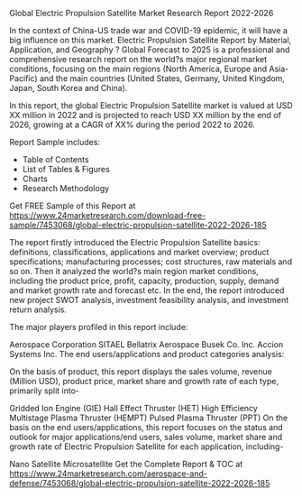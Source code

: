 Global Electric Propulsion Satellite Market Research Report 2022-2026

In the context of China-US trade war and COVID-19 epidemic, it will have a big influence on this market. Electric Propulsion Satellite Report by Material, Application, and Geography ? Global Forecast to 2025 is a professional and comprehensive research report on the world?s major regional market conditions, focusing on the main regions (North America, Europe and Asia-Pacific) and the main countries (United States, Germany, United Kingdom, Japan, South Korea and China).

In this report, the global Electric Propulsion Satellite market is valued at USD XX million in 2022 and is projected to reach USD XX million by the end of 2026, growing at a CAGR of XX% during the period 2022 to 2026.

Report Sample includes:
- Table of Contents
- List of Tables & Figures
- Charts
- Research Methodology

Get FREE Sample of this Report at https://www.24marketresearch.com/download-free-sample/7453068/global-electric-propulsion-satellite-2022-2026-185

The report firstly introduced the Electric Propulsion Satellite basics: definitions, classifications, applications and market overview; product specifications; manufacturing processes; cost structures, raw materials and so on. Then it analyzed the world?s main region market conditions, including the product price, profit, capacity, production, supply, demand and market growth rate and forecast etc. In the end, the report introduced new project SWOT analysis, investment feasibility analysis, and investment return analysis.

The major players profiled in this report include:

Aerospace Corporation
SITAEL
Bellatrix Aerospace
Busek Co. Inc.
Accion Systems Inc.
The end users/applications and product categories analysis:

On the basis of product, this report displays the sales volume, revenue (Million USD), product price, market share and growth rate of each type, primarily split into-

Gridded Ion Engine (GIE)
Hall Effect Thruster (HET)
High Efficiency Multistage Plasma Thruster (HEMPT)
Pulsed Plasma Thruster (PPT)
On the basis on the end users/applications, this report focuses on the status and outlook for major applications/end users, sales volume, market share and growth rate of Electric Propulsion Satellite for each application, including-

Nano Satellite
Microsatellite
Get the Complete Report & TOC at https://www.24marketresearch.com/aerospace-and-defense/7453068/global-electric-propulsion-satellite-2022-2026-185
